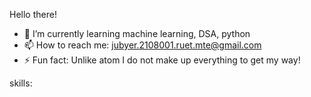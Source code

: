 
Hello there! 

- 🌱 I’m currently learning machine learning, DSA, python
- 📫 How to reach me: jubyer.2108001.ruet.mte@gmail.com
- ⚡ Fun fact: Unlike atom I do not make up everything to get my way!

skills:
